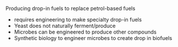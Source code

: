 Producing drop-in fuels to replace petrol-based fuels
- requires engineering to make specialty drop-in fuels
- Yeast does not naturally ferment/produce
- Microbes can be engineered to produce other compounds
- Synthetic biology to engineer microbes to create drop in biofuels